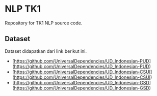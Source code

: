 # NLP TK1

Repository for TK1 NLP source code.

## Dataset

Dataset didapatkan dari link berikut ini.

- [https://github.com/UniversalDependencies/UD_Indonesian-PUD] (https://github.com/UniversalDependencies/UD_Indonesian-PUD)
- [https://github.com/UniversalDependencies/UD_Indonesian-CSUI] (https://github.com/UniversalDependencies/UD_Indonesian-CSUI)
- [https://github.com/UniversalDependencies/UD_Indonesian-GSD] (https://github.com/UniversalDependencies/UD_Indonesian-GSD)
